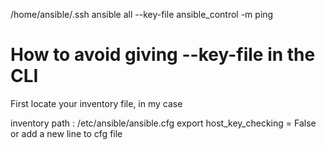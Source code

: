/home/ansible/.ssh
ansible all --key-file ansible_control -m ping

**How to avoid giving --key-file in the CLI**
=============================================
First locate your inventory file, in my case

inventory path : /etc/ansible/ansible.cfg
export host_key_checking = False
or add a new line to cfg file
